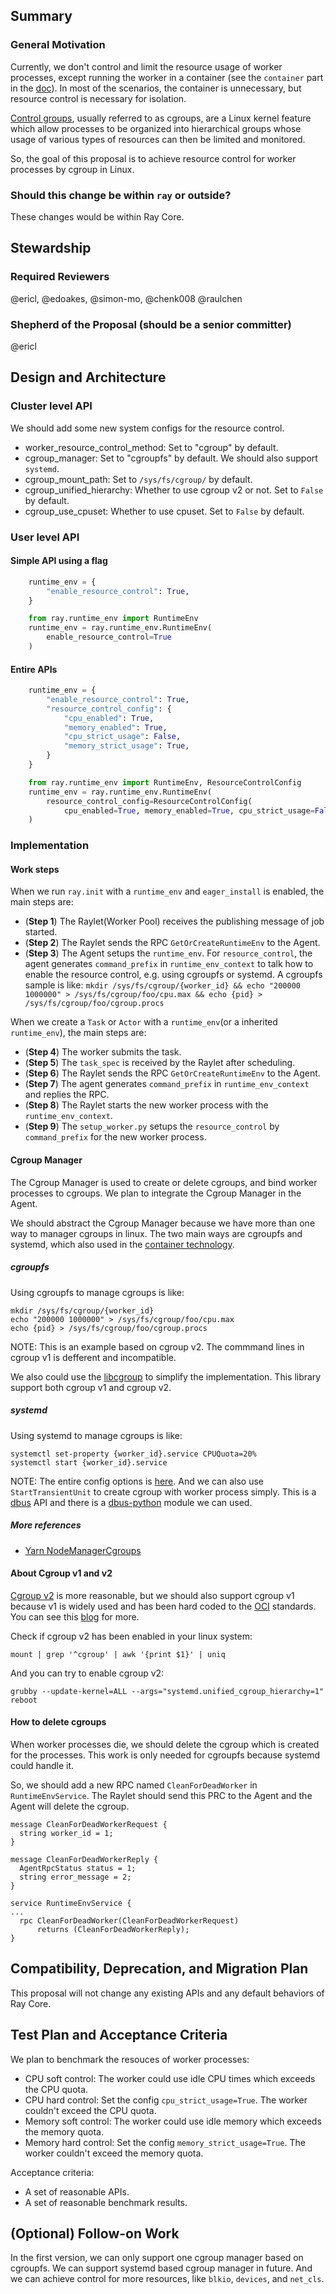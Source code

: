 ## Summary
### General Motivation

Currently, we don't control and limit the resource usage of worker processes, except running the worker in a container (see the `container` part in the [doc](https://docs.ray.io/en/latest/ray-core/handling-dependencies.html#api-reference)). In most of the scenarios, the container is unnecessary, but resource control is necessary for isolation.

[Control groups](https://man7.org/linux/man-pages/man7/cgroups.7.html), usually referred to as cgroups, are a Linux kernel feature which allow processes to be organized into hierarchical groups whose usage of various types of resources can then be limited and monitored.

So, the goal of this proposal is to achieve resource control for worker processes by cgroup in Linux.

### Should this change be within `ray` or outside?

These changes would be within Ray Core.

## Stewardship
### Required Reviewers
@ericl, @edoakes, @simon-mo, @chenk008 @raulchen 

### Shepherd of the Proposal (should be a senior committer)
@ericl

## Design and Architecture

### Cluster level API
We should add some new system configs for the resource control.
- worker_resource_control_method: Set to "cgroup" by default.
- cgroup_manager: Set to "cgroupfs" by default. We should also support `systemd`.
- cgroup_mount_path: Set to `/sys/fs/cgroup/` by default.
- cgroup_unified_hierarchy: Whether to use cgroup v2 or not. Set to `False` by default.
- cgroup_use_cpuset: Whether to use cpuset. Set to `False` by default.

### User level API
#### Simple API using a flag
```python
    runtime_env = {
        "enable_resource_control": True,
    }
```

```python
    from ray.runtime_env import RuntimeEnv
    runtime_env = ray.runtime_env.RuntimeEnv(
        enable_resource_control=True
    )
```

#### Entire APIs
```python
    runtime_env = {
        "enable_resource_control": True,
        "resource_control_config": {
            "cpu_enabled": True,
            "memory_enabled": True,
            "cpu_strict_usage": False,
            "memory_strict_usage": True,
        }
    }
```

```python
    from ray.runtime_env import RuntimeEnv, ResourceControlConfig
    runtime_env = ray.runtime_env.RuntimeEnv(
        resource_control_config=ResourceControlConfig(
            cpu_enabled=True, memory_enabled=True, cpu_strict_usage=False, memory_strict_usage=True)
    )
```

### Implementation
#### Work steps

When we run `ray.init` with a `runtime_env` and `eager_install` is enabled, the main steps are:
  - (**Step 1**) The Raylet(Worker Pool) receives the publishing message of job started.
  - (**Step 2**) The Raylet sends the RPC `GetOrCreateRuntimeEnv` to the Agent. 
  - (**Step 3**) The Agent setups the `runtime_env`. For `resource_control`, the agent generates `command_prefix` in `runtime_env_context` to talk how to enable the resource control, e.g. using cgroupfs or systemd. A cgroupfs sample is like: 
    `mkdir /sys/fs/cgroup/{worker_id} && echo "200000 1000000" > /sys/fs/cgroup/foo/cpu.max && echo {pid} > /sys/fs/cgroup/foo/cgroup.procs`

When we create a `Task` or `Actor` with a `runtime_env`(or a inherited `runtime_env`), the main steps are:
  - (**Step 4**) The worker submits the task.
  - (**Step 5**) The `task_spec` is received by the Raylet after scheduling.
  - (**Step 6**) The Raylet sends the RPC `GetOrCreateRuntimeEnv` to the Agent.
  - (**Step 7**) The agent generates `command_prefix` in `runtime_env_context` and replies the RPC.
  - (**Step 8**) The Raylet starts the new worker process with the `runtime_env_context`.
  - (**Step 9**) The `setup_worker.py` setups the `resource_control` by `command_prefix` for the new worker process.

#### Cgroup Manager
The Cgroup Manager is used to create or delete cgroups, and bind worker processes to cgroups. We plan to integrate the Cgroup Manager in the Agent.

We should abstract the Cgroup Manager because we have more than one way to manager cgroups in linux. The two main ways are cgroupfs and systemd, which also used in the [container technology](https://kubernetes.io/docs/tasks/administer-cluster/kubeadm/configure-cgroup-driver/).

##### cgroupfs
Using cgroupfs to manage cgroups is like:
```
mkdir /sys/fs/cgroup/{worker_id}
echo "200000 1000000" > /sys/fs/cgroup/foo/cpu.max
echo {pid} > /sys/fs/cgroup/foo/cgroup.procs
```
NOTE: This is an example based on cgroup v2. The commmand lines in cgroup v1 is defferent and incompatible.

We also could use the [libcgroup](https://github.com/libcgroup/libcgroup/blob/main/README) to simplify the implementation. This library support both cgroup v1 and cgroup v2. 

##### systemd
Using systemd to manage cgroups is like:
```
systemctl set-property {worker_id}.service CPUQuota=20%
systemctl start {worker_id}.service
```

NOTE: The entire config options is [here](https://man7.org/linux/man-pages/man5/systemd.resource-control.5.html). And we can also use `StartTransientUnit` to create cgroup with worker process simply. This is a [dbus](https://www.freedesktop.org/wiki/Software/systemd/dbus/) API and there is a [dbus-python](https://dbus.freedesktop.org/doc/dbus-python/) module we can used.

##### More references
- [Yarn NodeManagerCgroups](https://hadoop.apache.org/docs/stable/hadoop-yarn/hadoop-yarn-site/NodeManagerCgroups.html)

#### About Cgroup v1 and v2
[Cgroup v2](https://www.kernel.org/doc/Documentation/cgroup-v2.txt) is more reasonable, but we should also support cgroup v1 because v1 is widely used and has been hard coded to the [OCI](https://opencontainers.org/) standards. You can see this [blog](https://www.redhat.com/sysadmin/fedora-31-control-group-v2) for more.

Check if cgroup v2 has been enabled in your linux system:
```
mount | grep '^cgroup' | awk '{print $1}' | uniq
```

And you can try to enable cgroup v2:
```
grubby --update-kernel=ALL --args="systemd.unified_cgroup_hierarchy=1"
reboot
```

#### How to delete cgroups
When worker processes die, we should delete the cgroup which is created for the processes. This work is only needed for cgroupfs because systemd could handle it.

So, we should add a new RPC named `CleanForDeadWorker` in `RuntimeEnvService`. The Raylet should send this PRC to the Agent and the Agent will delete the cgroup.

```
message CleanForDeadWorkerRequest {
  string worker_id = 1;
}

message CleanForDeadWorkerReply {
  AgentRpcStatus status = 1;
  string error_message = 2;
}

service RuntimeEnvService {
...
  rpc CleanForDeadWorker(CleanForDeadWorkerRequest)
      returns (CleanForDeadWorkerReply);
}
```

## Compatibility, Deprecation, and Migration Plan

This proposal will not change any existing APIs and any default behaviors of Ray Core.

## Test Plan and Acceptance Criteria

We plan to benchmark the resouces of worker processes:
- CPU soft control: The worker could use idle CPU times which exceeds the CPU quota.
- CPU hard control: Set the config `cpu_strict_usage=True`. The worker couldn't exceed the CPU quota.
- Memory soft control: The worker could use idle memory which exceeds the memory quota.
- Memory hard control: Set the config `memory_strict_usage=True`. The worker couldn't exceed the memory quota.

Acceptance criteria:
- A set of reasonable APIs.
- A set of reasonable benchmark results.

## (Optional) Follow-on Work

In the first version, we can only support one cgroup manager based on cgroupfs. We can support systemd based cgroup manager in future.
And we can achieve control for more resources, like `blkio`, `devices`, and `net_cls`.
